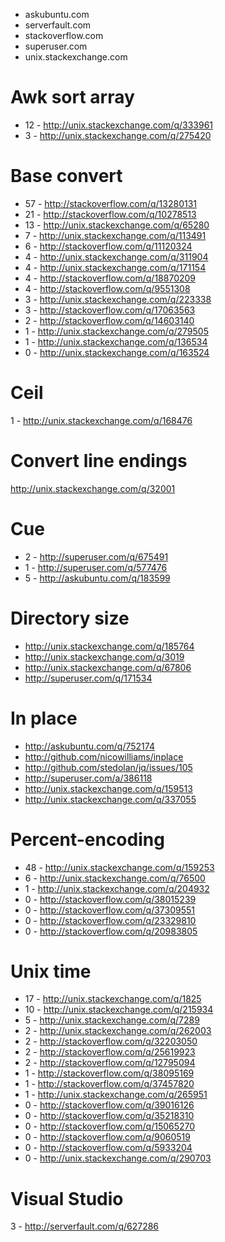 - askubuntu.com
- serverfault.com
- stackoverflow.com
- superuser.com
- unix.stackexchange.com

Awk sort array
=============================================
- 12 - http://unix.stackexchange.com/q/333961
- 3 - http://unix.stackexchange.com/q/275420

Base convert
==========================================
- 57 - http://stackoverflow.com/q/13280131
- 21 - http://stackoverflow.com/q/10278513
- 13 - http://unix.stackexchange.com/q/65280
- 7 - http://unix.stackexchange.com/q/113491
- 6 - http://stackoverflow.com/q/11120324
- 4 - http://unix.stackexchange.com/q/311904
- 4 - http://unix.stackexchange.com/q/171154
- 4 - http://stackoverflow.com/q/18870209
- 4 - http://stackoverflow.com/q/9551308
- 3 - http://unix.stackexchange.com/q/223338
- 3 - http://stackoverflow.com/q/17063563
- 2 - http://stackoverflow.com/q/14603140
- 1 - http://unix.stackexchange.com/q/279505
- 1 - http://unix.stackexchange.com/q/136534
- 0 - http://unix.stackexchange.com/q/163524

Ceil
==========================================
1 - http://unix.stackexchange.com/q/168476

Convert line endings
=====================================
http://unix.stackexchange.com/q/32001

Cue
===================================
- 2 - http://superuser.com/q/675491
- 1 - http://superuser.com/q/577476
- 5 - http://askubuntu.com/q/183599

Directory size
========================================
- http://unix.stackexchange.com/q/185764
- http://unix.stackexchange.com/q/3019
- http://unix.stackexchange.com/q/67806
- http://superuser.com/q/171534

In place
===============================
- http://askubuntu.com/q/752174
- http://github.com/nicowilliams/inplace
- http://github.com/stedolan/jq/issues/105
- http://superuser.com/a/386118
- http://unix.stackexchange.com/q/159513
- http://unix.stackexchange.com/q/337055

Percent-encoding
=============================================
- 48 - http://unix.stackexchange.com/q/159253
- 6 - http://unix.stackexchange.com/q/76500
- 1 - http://unix.stackexchange.com/q/204932
- 0 - http://stackoverflow.com/q/38015239
- 0 - http://stackoverflow.com/q/37309551
- 0 - http://stackoverflow.com/q/23329810
- 0 - http://stackoverflow.com/q/20983805

Unix time
=========================================
- 17 - http://unix.stackexchange.com/q/1825
- 10 - http://unix.stackexchange.com/q/215934
- 5 - http://unix.stackexchange.com/q/7289
- 2 - http://unix.stackexchange.com/q/262003
- 2 - http://stackoverflow.com/q/32203050
- 2 - http://stackoverflow.com/q/25619923
- 2 - http://stackoverflow.com/q/12795094
- 1 - http://stackoverflow.com/q/38095169
- 1 - http://stackoverflow.com/q/37457820
- 1 - http://unix.stackexchange.com/q/265951
- 0 - http://stackoverflow.com/q/39016126
- 0 - http://stackoverflow.com/q/35218310
- 0 - http://stackoverflow.com/q/15065270
- 0 - http://stackoverflow.com/q/9060519
- 0 - http://stackoverflow.com/q/5933204
- 0 - http://unix.stackexchange.com/q/290703

Visual Studio
===================================
3 - http://serverfault.com/q/627286
